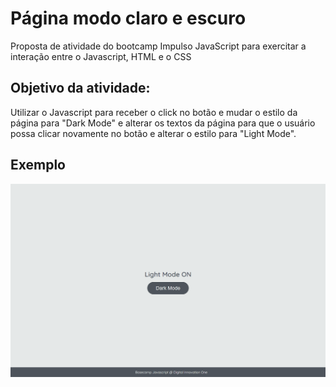 # Página modo claro e escuro

Proposta de atividade do bootcamp Impulso JavaScript para exercitar a interação entre o Javascript, HTML e o CSS

## Objetivo da atividade:

Utilizar o Javascript para receber o click no botão e mudar o estilo da página para "Dark Mode" e alterar os textos da página para que o usuário possa clicar novamente no botão e alterar o estilo para "Light Mode".

## Exemplo

![Exercício Dark Mode e Light Mode](./Light_And_Dark.gif)
